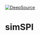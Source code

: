 [![DeepSource](https://deepsource.io/gh/compSPI/simSPI.svg/?label=active+issues&show_trend=true&token=9eFu6aig3-oXQIuhdDoYTEq-)](https://deepsource.io/gh/compSPI/simSPI/?ref=repository-badge)

# simSPI

